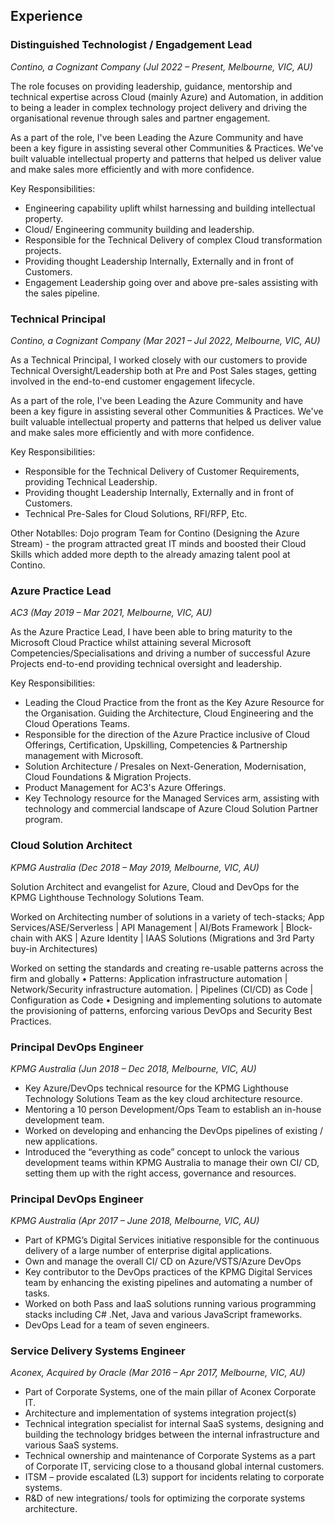 ## Experience

### **Distinguished Technologist / Engadgement Lead**
_Contino, a Cognizant Company (Jul 2022 – Present, Melbourne, VIC, AU)_

The role focuses on providing leadership, guidance, mentorship and technical expertise across Cloud (mainly Azure) and Automation, in addition to being a leader in complex technology project delivery and driving the organisational revenue through sales and partner engagement. 

As a part of the role, I've been Leading the Azure Community and have been a key figure in assisting several other Communities & Practices. We've built valuable intellectual property and patterns that helped us deliver value and make sales more efficiently and with more confidence.

Key Responsibilities:

- Engineering capability uplift whilst harnessing and building intellectual property.
- Cloud/ Engineering community building and leadership.
- Responsible for the Technical Delivery of complex Cloud transformation projects.
- Providing thought Leadership Internally, Externally and in front of Customers.
- Engagement Leadership going over and above pre-sales assisting with the sales pipeline.

### **Technical Principal**
_Contino, a Cognizant Company (Mar 2021 – Jul 2022, Melbourne, VIC, AU)_

As a Technical Principal, I worked closely with our customers to provide Technical Oversight/Leadership both at Pre and Post Sales stages, getting involved in the end-to-end customer engagement lifecycle.

As a part of the role, I've been Leading the Azure Community and have been a key figure in assisting several other Communities & Practices. We've built valuable intellectual property and patterns that helped us deliver value and make sales more efficiently and with more confidence.

Key Responsibilities:

- Responsible for the Technical Delivery of Customer Requirements, providing Technical Leadership.
- Providing thought Leadership Internally, Externally and in front of Customers.
- Technical Pre-Sales for Cloud Solutions, RFI/RFP, Etc.

Other Notablles:
Dojo program Team for Contino (Designing the Azure Stream) - the program attracted great IT minds and boosted their Cloud Skills which added more depth to the already amazing talent pool at Contino.

### **Azure Practice Lead**
_AC3 (May 2019 – Mar 2021, Melbourne, VIC, AU)_

As the Azure Practice Lead, I have been able to bring maturity to the Microsoft Cloud Practice whilst attaining several Microsoft Competencies/Specialisations and driving a number of successful Azure Projects end-to-end providing technical oversight and leadership.

Key Responsibilities:

- Leading the Cloud Practice from the front as the Key Azure Resource for the Organisation. Guiding the Architecture, Cloud Engineering and the Cloud Operations Teams.
- Responsible for the direction of the Azure Practice inclusive of Cloud Offerings, Certification, Upskilling, Competencies & Partnership management with Microsoft.
- Solution Architecture / Presales on Next-Generation, Modernisation, Cloud Foundations & Migration Projects.
- Product Management for AC3's Azure Offerings.
- Key Technology resource for the Managed Services arm, assisting with technology and commercial landscape of Azure Cloud Solution Partner program.

### **Cloud Solution Architect**
_KPMG Australia (Dec 2018 – May 2019, Melbourne, VIC, AU)_

Solution Architect and evangelist for Azure, Cloud and DevOps for the KPMG Lighthouse Technology Solutions Team. 

Worked on Architecting number of solutions in a variety of tech-stacks;
App Services/ASE/Serverless | API Management | AI/Bots Framework | Block-chain with AKS | Azure Identity | IAAS Solutions (Migrations and 3rd Party buy-in Architectures)

Worked on setting the standards and creating re-usable patterns across the firm and globally
 • Patterns: Application infrastructure automation | Network/Security infrastructure automation. | Pipelines (CI/CD) as Code | Configuration as Code
 • Designing and implementing solutions to automate the provisioning of patterns, enforcing various DevOps and Security Best Practices.


### **Principal DevOps Engineer**
_KPMG Australia (Jun 2018 – Dec 2018, Melbourne, VIC, AU)_

- Key Azure/DevOps technical resource for the KPMG Lighthouse Technology Solutions Team as the key cloud architecture resource.
- Mentoring a 10 person Development/Ops Team to establish an in-house development team.
- Worked on developing and enhancing the DevOps pipelines of existing / new applications.
- Introduced the “everything as code” concept to unlock the various development teams within KPMG Australia to manage their own CI/ CD, setting them up with the right access, governance and resources. 

### **Principal DevOps Engineer**
_KPMG Australia (Apr 2017 – June 2018, Melbourne, VIC, AU)_

- Part of KPMG’s Digital Services initiative responsible for the continuous delivery of a large number of enterprise digital applications.
- Own and manage the overall CI/ CD on Azure/VSTS/Azure DevOps
- Key contributor to the DevOps practices of the KPMG Digital Services team by enhancing the existing pipelines and automating a number of tasks.
- Worked on both Pass and IaaS solutions running various programming stacks including C# .Net, Java and various JavaScript frameworks.
- DevOps Lead for a team of seven engineers.

### **Service Delivery Systems Engineer**
_Aconex, Acquired by Oracle (Mar 2016 – Apr 2017, Melbourne, VIC, AU)_

- Part of Corporate Systems, one of the main pillar of Aconex Corporate IT.
- Architecture and implementation of systems integration project(s)
- Technical integration specialist for internal SaaS systems, designing and building the technology bridges between the internal infrastructure and various SaaS systems.
- Technical ownership and maintenance of Corporate Systems as a part of Corporate IT, servicing close to a thousand global internal customers.
- ITSM – provide escalated (L3) support for incidents relating to corporate systems.
- R&D of new integrations/ tools for optimizing the corporate systems architecture.
